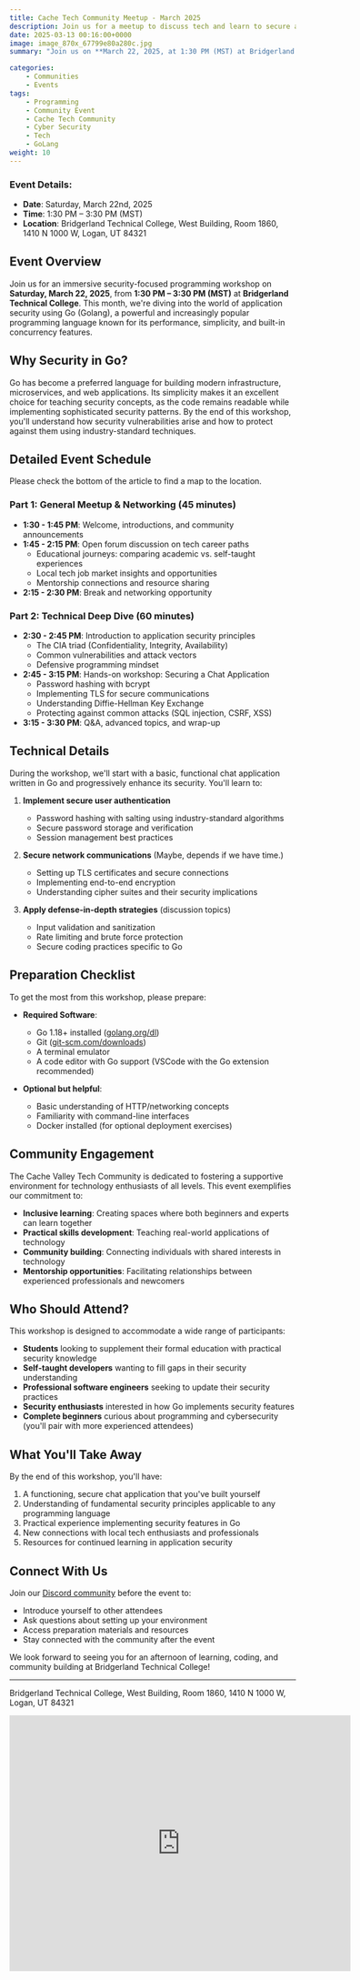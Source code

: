 ```yaml
---
title: Cache Tech Community Meetup - March 2025
description: Join us for a meetup to discuss tech and learn to secure applications in go!
date: 2025-03-13 00:16:00+0000
image: image_870x_67799e80a280c.jpg
summary: "Join us on **March 22, 2025, at 1:30 PM (MST) at Bridgerland Technical College** for a tech meetup focused on **programming and networking**. The event features an **open discussion on tech careers** and a **hands-on session** where attendees will *secure an application in Go**. Open to all skill levels—bring your laptop and curiosity!"

categories:
    - Communities
    - Events
tags:
    - Programming
    - Community Event
    - Cache Tech Community
    - Cyber Security
    - Tech
    - GoLang
weight: 10
---
```


### Event Details:
- **Date**: Saturday, March 22nd, 2025
- **Time**: 1:30 PM – 3:30 PM (MST)
- **Location**: Bridgerland Technical College, West Building, Room 1860, 1410 N 1000 W, Logan, UT 84321

## Event Overview
Join us for an immersive security-focused programming workshop on **Saturday, March 22, 2025**, from **1:30 PM – 3:30 PM (MST)** at **Bridgerland Technical College**. This month, we're diving into the world of application security using Go (Golang), a powerful and increasingly popular programming language known for its performance, simplicity, and built-in concurrency features.

## Why Security in Go?
Go has become a preferred language for building modern infrastructure, microservices, and web applications. Its simplicity makes it an excellent choice for teaching security concepts, as the code remains readable while implementing sophisticated security patterns. By the end of this workshop, you'll understand how security vulnerabilities arise and how to protect against them using industry-standard techniques.

## Detailed Event Schedule

Please check the bottom of the article to find a map to the location.

### Part 1: General Meetup & Networking (45 minutes)
- **1:30 - 1:45 PM**: Welcome, introductions, and community announcements
- **1:45 - 2:15 PM**: Open forum discussion on tech career paths
  - Educational journeys: comparing academic vs. self-taught experiences
  - Local tech job market insights and opportunities
  - Mentorship connections and resource sharing
- **2:15 - 2:30 PM**: Break and networking opportunity

### Part 2: Technical Deep Dive (60 minutes)
- **2:30 - 2:45 PM**: Introduction to application security principles
  - The CIA triad (Confidentiality, Integrity, Availability)
  - Common vulnerabilities and attack vectors
  - Defensive programming mindset
- **2:45 - 3:15 PM**: Hands-on workshop: Securing a Chat Application
  - Password hashing with bcrypt
  - Implementing TLS for secure communications
  - Understanding Diffie-Hellman Key Exchange
  - Protecting against common attacks (SQL injection, CSRF, XSS)
- **3:15 - 3:30 PM**: Q&A, advanced topics, and wrap-up

## Technical Details
During the workshop, we'll start with a basic, functional chat application written in Go and progressively enhance its security. You'll learn to:

1. **Implement secure user authentication**
   - Password hashing with salting using industry-standard algorithms
   - Secure password storage and verification
   - Session management best practices

2. **Secure network communications** (Maybe, depends if we have time.)
   - Setting up TLS certificates and secure connections
   - Implementing end-to-end encryption
   - Understanding cipher suites and their security implications

3. **Apply defense-in-depth strategies** (discussion topics)
   - Input validation and sanitization
   - Rate limiting and brute force protection
   - Secure coding practices specific to Go

## Preparation Checklist
To get the most from this workshop, please prepare:

- **Required Software**:
  - Go 1.18+ installed ([golang.org/dl](https://golang.org/dl))
  - Git ([git-scm.com/downloads](https://git-scm.com/downloads))
  - A terminal emulator
  - A code editor with Go support (VSCode with the Go extension recommended)

- **Optional but helpful**:
  - Basic understanding of HTTP/networking concepts
  - Familiarity with command-line interfaces
  - Docker installed (for optional deployment exercises)

## Community Engagement
The Cache Valley Tech Community is dedicated to fostering a supportive environment for technology enthusiasts of all levels. This event exemplifies our commitment to:

- **Inclusive learning**: Creating spaces where both beginners and experts can learn together
- **Practical skills development**: Teaching real-world applications of technology
- **Community building**: Connecting individuals with shared interests in technology
- **Mentorship opportunities**: Facilitating relationships between experienced professionals and newcomers

## Who Should Attend?
This workshop is designed to accommodate a wide range of participants:

- **Students** looking to supplement their formal education with practical security knowledge
- **Self-taught developers** wanting to fill gaps in their security understanding
- **Professional software engineers** seeking to update their security practices
- **Security enthusiasts** interested in how Go implements security features
- **Complete beginners** curious about programming and cybersecurity (you'll pair with more experienced attendees)

## What You'll Take Away
By the end of this workshop, you'll have:

1. A functioning, secure chat application that you've built yourself
2. Understanding of fundamental security principles applicable to any programming language
3. Practical experience implementing security features in Go
4. New connections with local tech enthusiasts and professionals
5. Resources for continued learning in application security

## Connect With Us
Join our [Discord community](https://discord.gg/YNkqmVGZbS) before the event to:
- Introduce yourself to other attendees
- Ask questions about setting up your environment
- Access preparation materials and resources
- Stay connected with the community after the event

We look forward to seeing you for an afternoon of learning, coding, and community building at Bridgerland Technical College!


---

Bridgerland Technical College, West Building, Room 1860, 1410 N 1000 W, Logan, UT 84321

<iframe src="https://www.google.com/maps/embed?pb=!1m18!1m12!1m3!1d1052.2634352012012!2d-111.85486010495926!3d41.7582578833811!2m3!1f0!2f0!3f0!3m2!1i1024!2i768!4f13.1!3m3!1m2!1s0x87548761d149ad99%3A0x8097136802931f7!2s1410%20N%201000%20W%2C%20Logan%2C%20UT%2084321!5e0!3m2!1sen!2sus!4v1741883188917!5m2!1sen!2sus" width="600" height="450" style="border:0;" allowfullscreen="" loading="lazy" referrerpolicy="no-referrer-when-downgrade"></iframe>